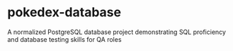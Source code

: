 # pokedex-database
A normalized PostgreSQL database project demonstrating SQL proficiency and database testing skills for QA roles
